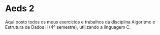 # Aeds 2

Aqui posto todos os meus exercícios e trabalhos da disciplina Algoritmo e Estrutura de Dados II (4º semestre), utilizando a linguagem C.
